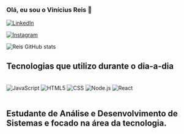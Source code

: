 ### Olá, eu sou o Vinícius Reis 👋

[![LinkedIn](https://img.shields.io/badge/LinkedIn-0077B5?style=for-the-badge&logo=linkedin&logoColor=white)](https://www.linkedin.com/in/vin%C3%ADcius-reis-95095a236/)

[![Instagram](https://img.shields.io/badge/Instagram-E4405F?style=for-the-badge&logo=instagram&logoColor=white)](https://www.instagram.com/vxniciusreis/)

![Reis GitHub stats](https://github-readme-stats.vercel.app/api?username=vxniciusreis&show_icons=true&theme=tokyonight)

## Tecnologias que utilizo durante o dia-a-dia

<div style="display: inline_block"></br>
  <img align="center" alt="JavaScript" src="https://img.shields.io/badge/JavaScript-F7DF1E?style=for-the-badge&logo=javascript&logoColor=black"/>
  <img align="center" alt="HTML5" src="https://img.shields.io/badge/HTML5-E34F26?style=for-the-badge&logo=html5&logoColor=white"/>
  <img align="center" alt="CSS" src="https://img.shields.io/badge/CSS3-1572B6?style=for-the-badge&logo=css3&logoColor=white"/>
  <img align="center" alt="Node.js" src="https://img.shields.io/badge/Node.js-43853D?style=for-the-badge&logo=node.js&logoColor=white"/>
  <img align="center" alt="React" src="https://img.shields.io/badge/React-20232A?style=for-the-badge&logo=react&logoColor=61DAFB"/>
</div></br>

## Estudante de Análise e Desenvolvimento de Sistemas e focado na área da tecnologia.
